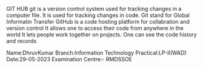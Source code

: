 GIT HUB
git is a version control system used for tracking changes in a computer file.
It is used for tracking changes in code.
Git stand for Global Informatin Transfer
GitHub is a code hosting platform for collabration and version control
It allows one to access their code from anywhere in the world
It lets people work together on projects.
One can see the code history and records 

Name:DhruvKumar
Branch:Information Technology
Practical:LP-II(WAD)
Date:29-05-2023
Examination Centre:- RMDSSOE